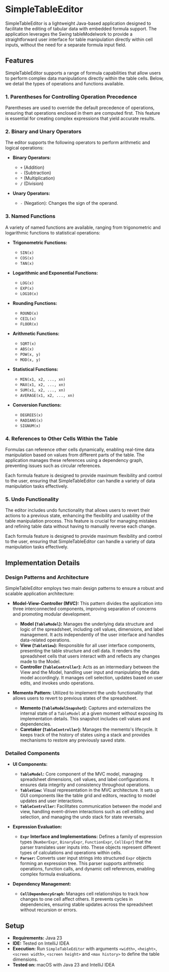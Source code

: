 # SimpleTableEditor

SimpleTableEditor is a lightweight Java-based application designed to facilitate the editing of tabular data with embedded formula support. The application leverages the Swing tableModelwork to provide a straightforward user interface for table manipulation directly within cell inputs, without the need for a separate formula input field.

## Features


SimpleTableEditor supports a range of formula capabilities that allow users to perform complex data manipulations directly within the table cells. Below, we detail the types of operations and functions available.

### 1. Parentheses for Controlling Operation Precedence
Parentheses are used to override the default precedence of operations, ensuring that operations enclosed in them are computed first. This feature is essential for creating complex expressions that yield accurate results.

### 2. Binary and Unary Operators
The editor supports the following operators to perform arithmetic and logical operations:

- **Binary Operators:**
    - `+` (Addition)
    - `-` (Subtraction)
    - `*` (Multiplication)
    - `/` (Division)

- **Unary Operators:**
    - `-` (Negation): Changes the sign of the operand.

### 3. Named Functions
A variety of named functions are available, ranging from trigonometric and logarithmic functions to statistical operations:

- **Trigonometric Functions:**
    - `SIN(x)`
    - `COS(x)`
    - `TAN(x)`

- **Logarithmic and Exponential Functions:**
    - `LOG(x)`
    - `EXP(x)`
    - `LOG10(x)`

- **Rounding Functions:**
    - `ROUND(x)`
    - `CEIL(x)`
    - `FLOOR(x)`

- **Arithmetic Functions:**
    - `SQRT(x)`
    - `ABS(x)`
    - `POW(x, y)`
    - `MOD(x, y)`

- **Statistical Functions:**
    - `MIN(x1, x2, ..., xn)`
    - `MAX(x1, x2, ..., xn)`
    - `SUM(x1, x2, ..., xn)`
    - `AVERAGE(x1, x2, ..., xn)`

- **Conversion Functions:**
    - `DEGREES(x)`
    - `RADIANS(x)`
    - `SIGNUM(x)`

### 4. References to Other Cells Within the Table
Formulas can reference other cells dynamically, enabling real-time data manipulation based on values from different parts of the table. The application manages these references using a dependency graph, preventing issues such as circular references.

Each formula feature is designed to provide maximum flexibility and control to the user, ensuring that SimpleTableEditor can handle a variety of data manipulation tasks effectively.

### 5. Undo Functionality

The editor includes undo functionality that allows users to revert their actions to a previous state, enhancing the flexibility and usability of the table manipulation process. This feature is crucial for managing mistakes and refining table data without having to manually reverse each change.

Each formula feature is designed to provide maximum flexibility and control to the user, ensuring that SimpleTableEditor can handle a variety of data manipulation tasks effectively.

## Implementation Details

### Design Patterns and Architecture

SimpleTableEditor employs two main design patterns to ensure a robust and scalable application architecture:

- **Model-View-Controller (MVC):** This pattern divides the application into three interconnected components, improving separation of concerns and promoting modular development.
  - **Model (`TableModel`):** Manages the underlying data structure and logic of the spreadsheet, including cell values, dimensions, and label management. It acts independently of the user interface and handles data-related operations.
  - **View (`TableView`):** Responsible for all user interface components, presenting the table structure and cell data. It renders the spreadsheet cells that users interact with and reflects any changes made to the Model.
  - **Controller (`TableController`):** Acts as an intermediary between the View and the Model, handling user input and manipulating the data model accordingly. It manages cell selection, updates based on user edits, and invokes undo operations.

- **Memento Pattern:** Utilized to implement the undo functionality that allows users to revert to previous states of the spreadsheet.
  - **Memento (`TableModelSnapshot`):** Captures and externalizes the internal state of a `TableModel` at a given moment without exposing its implementation details. This snapshot includes cell values and dependencies.
  - **Caretaker (`TableController`):** Manages the memento's lifecycle. It keeps track of the history of states using a stack and provides mechanisms to restore any previously saved state.

### Detailed Components

- **UI Components:**
  - **`TableModel`:** Core component of the MVC model, managing spreadsheet dimensions, cell values, and label configurations. It ensures data integrity and consistency throughout operations.
  - **`TableView`:** Visual representation in the MVC architecture. It sets up GUI components like the table grid and editors, reacting to model updates and user interactions.
  - **`TableController`:** Facilitates communication between the model and view, handling event-driven interactions such as cell editing and selection, and managing the undo stack for state reversals.

- **Expression Evaluation:**
  - **`Expr` Interface and Implementations:** Defines a family of expression types (`NumberExpr`, `BinaryExpr`, `FunctionExpr`, `CellExpr`) that the parser translates user inputs into. These objects represent different types of calculations and operations within cells.
  - **`Parser`:** Converts user input strings into structured `Expr` objects forming an expression tree. This parser supports arithmetic operations, function calls, and dynamic cell references, enabling complex formula evaluations.

- **Dependency Management:**
  - **`CellDependencyGraph`:** Manages cell relationships to track how changes to one cell affect others. It prevents cycles in dependencies, ensuring stable updates across the spreadsheet without recursion or errors.

## Setup

- **Requirements:** Java 23
- **IDE:** Tested on IntelliJ IDEA
- **Execution:** Run `SimpleTableEditor` with arguments `<width>`, `<height>`, `<screen width>`, `<screen height>` and `<max history>` to define the table dimensions.
- **Tested on:** macOS with Java 23 and IntelliJ IDEA

